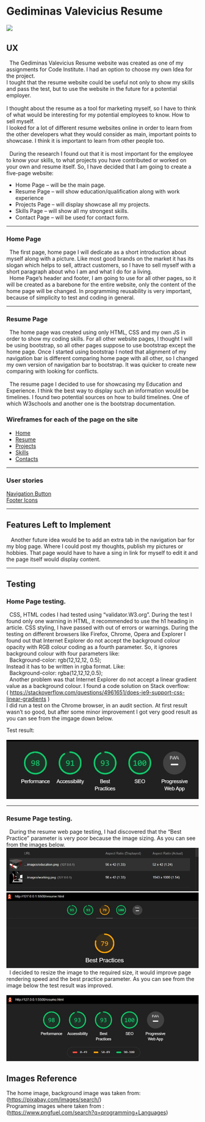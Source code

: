 # Gediminas Valevicius Resume  
<img src="https://codeinstitute.s3.amazonaws.com/fullstack/ci_logo_small.png" style="margin: 0;">

## UX
&nbsp;&nbsp;The Gediminas Valevicius Resume website was created as one of my assignments for Code Institute. I had an option to choose my own Idea for the project. <br>
I tought that the resume website could be useful not only to show my skills and pass the test, but to use the website in the future for a potential employer. 
<br><br>I thought about the resume as a tool for marketing myself, so I have to think of what would be interesting for my potential employees to know. How to sell myself.
<br> I looked for a lot of different resume websites online in order to learn from the other developers what they would consider as main, important points to showcase. I think it is important to learn from other people too. 
<br><br>&nbsp;&nbsp;During the research I found out that it is most important for the employee to know your skills, to what projects you have contributed or worked on your own and resume itself. So, I have decided that I am going to create a five-page website:
*  Home Page – will be the main page.
*  Resume Page – will show education/qualification along with work experience
*  Projects Page – will display showcase all my projects.
*  Skills Page – will show all my strongest skills.
* Contact Page – will be used for contact form.
  
****
### Home Page <br>
&nbsp;&nbsp;The first page, home page I will dedicate as a short introduction about myself along with a picture. Like most good brands on the market it has its slogan which helps to sell, attract customers, so I have to sell myself with a short paragraph about who I am and what I do for a living. <br>
&nbsp;&nbsp;Home Page’s header and footer, I am going to use for all other pages, so it will be created as a barebone for the entire website, only the content of the home page will be changed. In programming reusability is very important, because of simplicity to test and coding in general. <br>

****

### Resume Page <br>
&nbsp;&nbsp;The home page was created using only HTML, CSS and my own JS in order to show my coding skills. For all other website pages, I thought I will be using bootstrap, so all other pages suppose to use bootstrap except the home page. Once I started using bootstrap I noted that alignment of my navigation bar is different comparing home page with all other, so I changed my own version of navigation bar to bootstrap. It was quicker to create new comparing with looking for conflicts.<br><br>
&nbsp;&nbsp;The resume page I decided to use for showcasing my Education and Experience.  I think the best way to display such an information would be timelines. I found two potential sources on how to build timelines. One of which W3schools and another one is the bootstrap documentation.   
### Wireframes for each of the page on the site
* [Home](https://wireframe.cc/pro/pp/0801205c0338940)
* [Resume](https://wireframe.cc/pro/pp/81eb5d3d3338950)
* [Projects](https://wireframe.cc/pro/pp/f7029f065342644)
* [Skills](https://wireframe.cc/pro/pp/836bbaef8341165)
* [Contacts](https://wireframe.cc/pro/pp/ac20b1579342638)

****
### User stories
[Navigation Button](https://miro.com/app/board/o9J_ksemU64=/)
<br>
[Footer Icons](https://miro.com/app/board/o9J_ksemFzo=/)

****
## Features Left to Implement
&nbsp;&nbsp; Another future idea would be to add an extra tab in the navigation bar for my blog page. Where I could post my thoughts, publish my pictures or hobbies. 
 That page would have to have a sing in link for myself to edit it and the page itself would display content.

****
## Testing
### Home Page testing.
&nbsp;&nbsp;CSS, HTML codes I had tested using “validator.W3.org”. During the test I found only one warning in HTML, it recommended to use the h1 heading in article. CSS styling, I have passed with out of errors or warnings.
During the testing on different browsers like Firefox, Chrome, Opera and Explorer I found out that Internet Explorer do not accept the background colour opacity with RGB colour coding as a fourth parameter. So, it ignores background colour with four parameters like:<br>
&nbsp;&nbsp;Background-color: rgb(12,12,12, 0.5);<br>
Instead it has to be written in rgba format. Like:<br>
&nbsp;&nbsp;Background-color: rgba(12,12,12,0.5);<br>
&nbsp;&nbsp;Another problem was that Internet Explorer do not accept a linear gradient value as a background colour. I found a code solution on Stack overflow:<br>
( https://stackoverflow.com/questions/4961651/does-ie9-support-css-linear-gradients )<br>
I did run a test on the Chrome browser, in an audit section. At first result wasn’t so good, but after some minor improvement I got very good result as you can see from the imgage down below. <br>

Test result: <br> <br>
![alt text](./assets/images/home-page-test-results.jpg "Home page test result image")

****
### Resume Page testing.

&nbsp;&nbsp;During the resume web page testing, I had discovered that the “Best Practice” parameter is very poor because the image sizing. As you can see from the images below.<br>
![alt text](./assets/images/image-resizing-problem.jpg "Resume page poor best practices parameter image") <br>
![alt text](./assets/images/resume-failing-best-practices.jpg "Resume page poor best practices parameter image") <br>
&nbsp;&nbsp;I decided to resize the image to the required size, it would improve page rendering speed and the best practice parameter. As you can see from the image below the test result was improved.<br><br>
![alt text](./assets/images/resume-test-result.jpg "Resume page poor best practices parameter image")
## Images Reference

The home image, background image was taken from:<br>
(https://pixabay.com/images/search/)<br>
Programing images where taken from :<br>
(https://www.pngfuel.com/search?q=programming+Languages)





